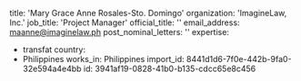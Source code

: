 title: 'Mary Grace Anne Rosales-Sto. Domingo'
organization: 'ImagineLaw, Inc.'
job_title: 'Project Manager'
official_title: ''
email_address: maanne@imaginelaw.ph
post_nominal_letters: ''
expertise:
  - transfat
country:
  - Philippines
works_in: Philippines
import_id: 8441d1d6-7f0e-442b-9fa0-32e594a4e4bb
id: 3941af19-0828-41b0-b135-cdcc65e8c456
